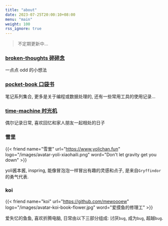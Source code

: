 ```yaml
---
title: "about"
date: 2023-07-25T20:00:10+08:00
menu: "main"
weight: 100
rss_ignore: true
---
```


>  不定期更新中...

### [broken-thoughts 碎碎念](https://www.yolichan.fun/zh/category/broken-thoughts/)

一点点 odd 的小想法

### [pocket-book 口袋书](https://www.yolichan.fun/zh/category/pocket-book/)

笔记系列集合, 更多是关于编程或数据处理的, 还有一些常用工具的使用记录...

### [time-machine 时光机](https://www.yolichan.fun/zh/category/time-machine/)

偶尔记录日常, 喜欢回忆和家人朋友一起相处的日子

### 雪里

{{< friend name="雪里" url="https://www.yolichan.fun" logo="/images/avatar-yoli-xiaohaili.png"  word="Don't let gravity get you down" >}}

yoli酱本酱, inspring, 能像冒泡泡一样冒出有趣的灵感和点子, 是来自`Gryffindor`的勇气代表.   

### koi

{{< friend name="koi" url="https://github.com/mewoooew" logo="/images/avatar-koi-book-flower.jpg" word="爱摸鱼的修理工" >}}

爱失忆的鱼鱼, 喜欢折腾电脑, 日常由以下三部分组成: 讨厌`bug`, 成为`bug`, 超越`bug`. 

